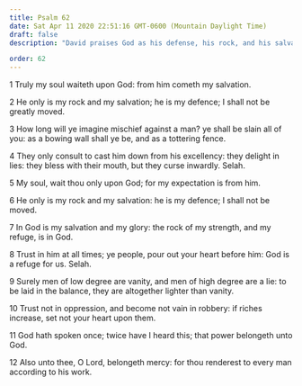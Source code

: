 ```yaml
---
title: Psalm 62
date: Sat Apr 11 2020 22:51:16 GMT-0600 (Mountain Daylight Time)
draft: false
description: "David praises God as his defense, his rock, and his salvation—The Lord judges men according to their works."

order: 62
---
```

    
1 Truly my soul waiteth upon God: from him cometh my salvation.

2 He only is my rock and my salvation; he is my defence; I shall not be greatly moved.

3 How long will ye imagine mischief against a man? ye shall be slain all of you: as a bowing wall shall ye be, and as a tottering fence.

4 They only consult to cast him down from his excellency: they delight in lies: they bless with their mouth, but they curse inwardly. Selah.

5 My soul, wait thou only upon God; for my expectation is from him.

6 He only is my rock and my salvation: he is my defence; I shall not be moved.

7 In God is my salvation and my glory: the rock of my strength, and my refuge, is in God.

8 Trust in him at all times; ye people, pour out your heart before him: God is a refuge for us. Selah.

9 Surely men of low degree are vanity, and men of high degree are a lie: to be laid in the balance, they are altogether lighter than vanity.

10 Trust not in oppression, and become not vain in robbery: if riches increase, set not your heart upon them.

11 God hath spoken once; twice have I heard this; that power belongeth unto God.

12 Also unto thee, O Lord, belongeth mercy: for thou renderest to every man according to his work.
